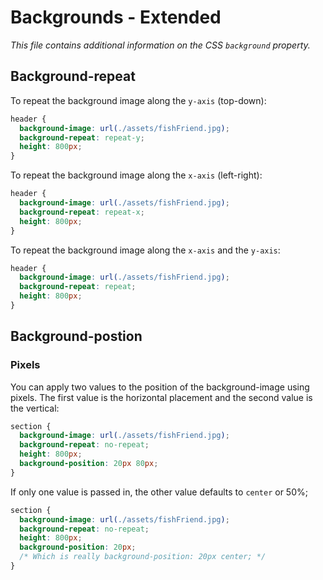 # Backgrounds - Extended

_This file contains additional information on the CSS `background` property._

## Background-repeat

To repeat the background image along the `y-axis` (top-down):

```css
header {
  background-image: url(./assets/fishFriend.jpg);
  background-repeat: repeat-y;
  height: 800px;
}
```

To repeat the background image along the `x-axis` (left-right):

```css
header {
  background-image: url(./assets/fishFriend.jpg);
  background-repeat: repeat-x;
  height: 800px;
}
```

To repeat the background image along the `x-axis` and the `y-axis`:

```css
header {
  background-image: url(./assets/fishFriend.jpg);
  background-repeat: repeat;
  height: 800px;
}
```


## Background-postion

### Pixels

You can apply two values to the position of the background-image using pixels. The first value is the horizontal placement and the second value is the vertical:

```css
section {
  background-image: url(./assets/fishFriend.jpg);
  background-repeat: no-repeat;
  height: 800px;
  background-position: 20px 80px;
}
```

If only one value is passed in, the other value defaults to `center` or 50%;

```css
section {
  background-image: url(./assets/fishFriend.jpg);
  background-repeat: no-repeat;
  height: 800px;
  background-position: 20px;
  /* Which is really background-position: 20px center; */
}
```



